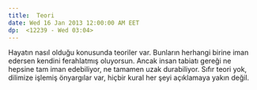 ```yaml
---
title:  Teori
date: Wed 16 Jan 2013 12:00:00 AM EET 
dp:  <12239 - Wed 03:04>
---
```



Hayatın nasıl olduğu konusunda teoriler var. Bunların herhangi birine
iman edersen kendini ferahlatmış oluyorsun. Ancak insan tabiatı gereği
ne hepsine tam iman edebiliyor, ne tamamen uzak durabiliyor. Sıfır
teori yok, dilimize işlemiş önyargılar var, hiçbir kural her şeyi
açıklamaya yakın değil.
